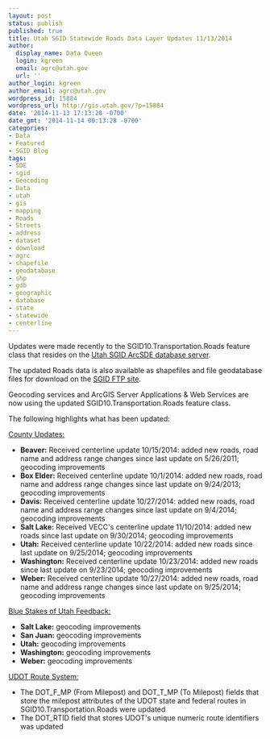 ```yaml
---
layout: post
status: publish
published: true
title: Utah SGID Statewide Roads Data Layer Updates 11/13/2014
author:
  display_name: Data Queen
  login: kgreen
  email: agrc@utah.gov
  url: ''
author_login: kgreen
author_email: agrc@utah.gov
wordpress_id: 15884
wordpress_url: http://gis.utah.gov/?p=15884
date: '2014-11-13 17:13:28 -0700'
date_gmt: '2014-11-14 00:13:28 -0700'
categories:
- Data
- Featured
- SGID Blog
tags:
- SDE
- sgid
- Geocoding
- Data
- utah
- gis
- mapping
- Roads
- Streets
- address
- dataset
- download
- agrc
- shapefile
- geodatabase
- shp
- gdb
- geographic
- database
- state
- statewide
- centerline
---
```

<p>Updates were made recently to the SGID10.Transportation.Roads feature class that resides on the <a href="{{ "/data/how-to-connect-to-the-sgid-via-sde/" | prepend: site.baseurl }}">Utah SGID ArcSDE database server</a>.</p>
<p>The updated Roads data is also available as shapefiles and file geodatabase files for download on the <a href="ftp://ftp.agrc.utah.gov/UtahSGID_Vector/UTM12_NAD83/TRANSPORTATION/PackagedData/_Statewide/UtahRoadAndHighwaySystem/">SGID FTP site</a>.</p>
<p>Geocoding services and ArcGIS Server Applications & Web Services are now using the updated SGID10.Transportation.Roads feature class.</p>
<p>The following highlights what has been updated:</p>
<p><span style="text-decoration: underline;">County Updates:</span></p>
<ul>
<li><strong>Beaver:</strong> Received centerline update 10/15/2014: added new roads, road name and address range changes since last update on 5/26/2011; geocoding improvements</li>
<li><strong>Box Elder:</strong> Received centerline update 10/1/2014: added new roads, road name and address range changes since last update on 9/24/2013; geocoding improvements</li>
<li><strong>Davis:</strong> Received centerline update 10/27/2014: added new roads, road name and address range changes since last update on 9/4/2014; geocoding improvements</li>
<li><strong>Salt Lake:</strong> Received VECC's centerline update 11/10/2014: added new roads since last update on 9/30/2014; geocoding improvements</li>
<li><strong>Utah:</strong> Received centerline update 10/22/2014: added new roads since last update on 9/25/2014; geocoding improvements</li>
<li><strong>Washington:</strong> Received centerline update 10/23/2014: added new roads since last update on 9/23/2014; geocoding improvements</li>
<li><strong>Weber:</strong> Received centerline update 10/27/2014: added new roads, road name and address range changes since last update on 9/25/2014; geocoding improvements</li>
</ul>
<p><span style="text-decoration: underline;">Blue Stakes of Utah Feedback:</span></p>
<ul>
<li><strong>Salt Lake:</strong> geocoding improvements</li>
<li><strong>San Juan:</strong> geocoding improvements</li>
<li><strong>Utah:</strong> geocoding improvements</li>
<li><strong>Washington:</strong> geocoding improvements</li>
<li><strong>Weber:</strong> geocoding improvements</li>
</ul>
<p><span style="text-decoration: underline;">UDOT Route System:</span></p>
<ul>
<li>The DOT_F_MP (From Milepost) and DOT_T_MP (To Milepost) fields that store the milepost attributes of the UDOT state and federal routes in SGID10.Transportation.Roads were updated</li>
<li>The DOT_RTID field that stores UDOT's unique numeric route identifiers was updated</li>
